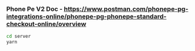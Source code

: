 ### Phone Pe V2 Doc - https://www.postman.com/phonepe-pg-integrations-online/phonepe-pg-phonepe-standard-checkout-online/overview

```bash
cd server
yarn
```